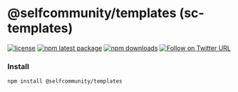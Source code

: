 @selfcommunity/templates (sc-templates)
=============

[![license](https://img.shields.io/badge/license-MIT-blue.svg)](https://github.com/selfcommunity/community-ui/blob/master/LICENSE)
[![npm latest package](https://img.shields.io/npm/v/@selfcommunity/templates/latest.svg)](https://www.npmjs.com/package/@selfcommunity/templates)
[![npm downloads](https://img.shields.io/npm/dm/@selfcommunity/templates.svg)](https://www.npmjs.com/package/@selfcommunity/templates)
[![Follow on Twitter URL](https://img.shields.io/twitter/url/https/twitter.com/community_self.svg?style=social&label=Follow%20%40SelfCommunity)](https://twitter.com/community_self)

### Install

`npm install @selfcommunity/templates`
